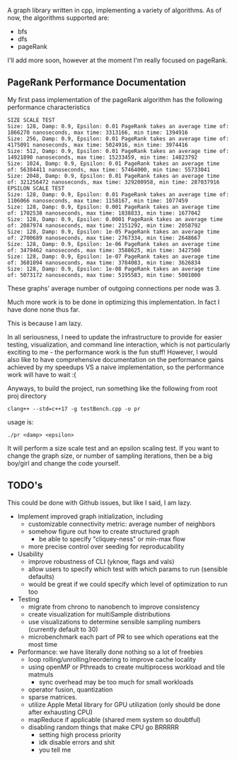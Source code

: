 A graph library written in cpp, implementing a variety of algorithms. 
As of now, the algorithms supported are:
- bfs
- dfs
- pageRank 

I'll add more soon, however at the moment I'm really focused on pageRank.

## PageRank Performance Documentation

My first pass implementation of the pageRank algorithm has the following performance characteristics

```
SIZE SCALE TEST
Size: 128, Damp: 0.9, Epsilon: 0.01 PageRank takes an average time of: 1866270 nanoseconds, max time: 3313166, min time: 1394916
Size: 256, Damp: 0.9, Epsilon: 0.01 PageRank takes an average time of: 4175091 nanoseconds, max time: 5024916, min time: 3974416
Size: 512, Damp: 0.9, Epsilon: 0.01 PageRank takes an average time of: 14921890 nanoseconds, max time: 15233459, min time: 14823792
Size: 1024, Damp: 0.9, Epsilon: 0.01 PageRank takes an average time of: 56384411 nanoseconds, max time: 57464000, min time: 55733041
Size: 2048, Damp: 0.9, Epsilon: 0.01 PageRank takes an average time of: 321256472 nanoseconds, max time: 329200958, min time: 287037916
EPSILON SCALE TEST
Size: 128, Damp: 0.9, Epsilon: 0.01 PageRank takes an average time of: 1106066 nanoseconds, max time: 1158167, min time: 1077459
Size: 128, Damp: 0.9, Epsilon: 0.001 PageRank takes an average time of: 1702538 nanoseconds, max time: 1838833, min time: 1677042
Size: 128, Damp: 0.9, Epsilon: 0.0001 PageRank takes an average time of: 2087974 nanoseconds, max time: 2151292, min time: 2058792
Size: 128, Damp: 0.9, Epsilon: 1e-05 PageRank takes an average time of: 2700689 nanoseconds, max time: 2767334, min time: 2648667
Size: 128, Damp: 0.9, Epsilon: 1e-06 PageRank takes an average time of: 3479462 nanoseconds, max time: 3588625, min time: 3427500
Size: 128, Damp: 0.9, Epsilon: 1e-07 PageRank takes an average time of: 3681094 nanoseconds, max time: 3784083, min time: 3626834
Size: 128, Damp: 0.9, Epsilon: 1e-08 PageRank takes an average time of: 5073172 nanoseconds, max time: 5195583, min time: 5001000
```

These graphs' average number of outgoing connections per node was 3. 

Much more work is to be done in optimizing this implementation. In fact I have done none thus far.

This is because I am lazy.

In all seriousness, I need to update the infrastructure to provide for easier testing, visualization, and command line interaction, 
which is not particularly exciting to me - the performance work is the fun stuff! However, I would also like to have comprehensive documentation 
on the performance gains achieved by my speedups VS a naive implementation, so the performance work will have to wait :(

Anyways, to build the project, run something like the following from root proj directory
```
clang++ --std=c++17 -g testBench.cpp -o pr
```
usage is:
```
./pr <damp> <epsilon>
```
It will perform a size scale test and an epsilon scaling test. If you want to change the graph size, or number of sampling iterations, then be a big boy/girl and change the code yourself.

## TODO's
This could be done with Github issues, but like I said, I am lazy. 
- Implement improved graph initialization, including
    - customizable connectivity metric: average number of neighbors
    - somehow figure out how to create structured graph
        - be able to specify "cliquey-ness" or min-max flow
    - more precise control over seeding for reproducability
- Usability
    - improve robustness of CLI (yknow, flags and vals)
    - allow users to specify which test with which params to run (sensible defaults)
    - would be great if we could specify which level of optimization to run too
- Testing
    - migrate from chrono to nanobench to improve consistency
    - create visualization for multiSample distributions
    - use visualizations to determine sensible sampling numbers (currently default to 30)
    - microbenchmark each part of PR to see which operations eat the most time
- Performance: we have literally done nothing so a lot of freebies
    - loop rolling/unrolling/reordering to improve cache locality
    - using openMP or Pthreads to create multiprocess workload and tile matmuls
        - sync overhead may be too much for small workloads
    - operator fusion, quantization
    - sparse matrices.
    - utilize Apple Metal library for GPU utilization (only should be done after exhausting CPU)
    - mapReduce if applicable (shared mem system so doubtful)
    - disabling random things that make CPU go BRRRRR
        - setting high process priority
        - idk disable errors and shit
        - you tell me
    
